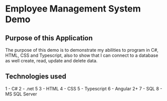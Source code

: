 # Employee Management System Demo

## Purpose of this Application

The purpose of this demo is to demonstrate my abilities to program in C#, HTML, CSS and Typescript, 
also to show that I can connect to a database as well create, read, update and delete data.

## Technologies used

1 - C#
2 - .net 5
3 - HTML
4 - CSS
5 - Typescript
6 - Angular 2+
7 - SQL
8 - MS SQL Server